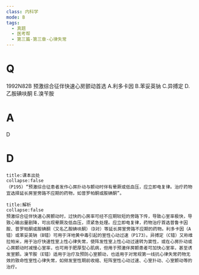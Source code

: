 ```yaml
---
class: 内科学
mode: B
tags:
  - 真题
  - 医考帮
  - 第三篇-第三章-心律失常
---
```


# Q
1992N82B 预激综合征伴快速心房颤动首选
A.利多卡因
B.苯妥英钠
C.异搏定
D.乙胺碘呋酮
E.溴苄胺

# A
D
# D
```ad-note
title:课本出处
collapse:false
（P195）“预激综合征患者发作心房扑动与颤动时伴有晕厥或低血压，应立即电复律。治疗药物宜选择延长房室旁路不应期的药物，如普罗帕酮或胺碘酮”。
```

```ad-summary
title:解析
collapse:false
预激综合征伴快速心房颤动时，过快的心房率可经不应期较短的旁路下传，导致心室率极快，导致心输出量剧降，可出现晕厥及低血压，须紧急处理。应立即电复律，药物治疗首选普鲁卡因胺、普罗帕酮或胺碘酮（又名乙胺碘呋酮）（D对）等延长房室旁路不应期的药物。利多卡因（A错）或苯妥英钠（B错）可用于洋地黄中毒引起的室性心动过速（P173）。异搏定（C错）又称维拉帕米，用于治疗快速性室上性心律失常，使阵发性室上性心动过速转为窦性，或在心房扑动或心房颤动时减慢心室率，也可用于肥厚型心肌病，但用于预激伴房颤患者可加快心室率，甚至诱发室颤。溴苄胺（E错）适用于治疗及预防心室颤动，也适用于对常规第一线抗心律失常药物无效的致命性室性心律失常，如频发室性期前收缩、短阵室性心动过速、心室扑动、心室颤动等的治疗。
```

